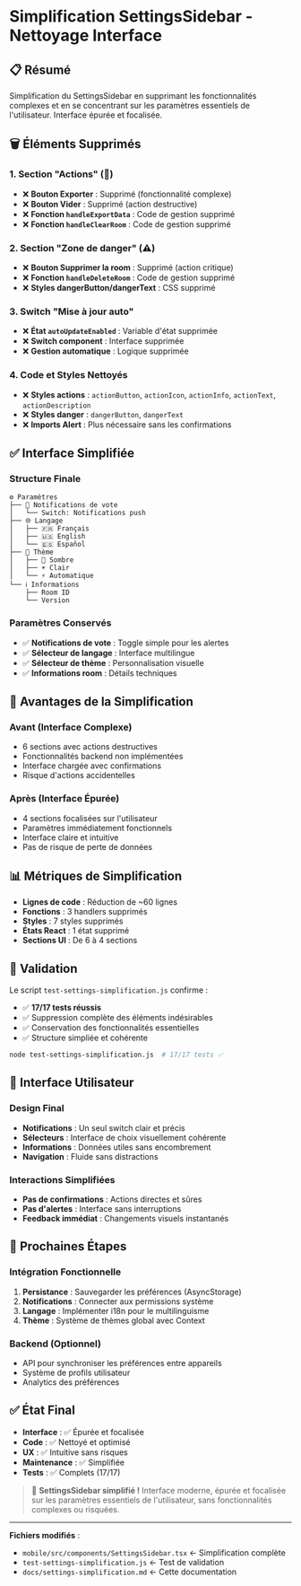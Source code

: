 # Simplification SettingsSidebar - Nettoyage Interface

## 📋 Résumé

Simplification du SettingsSidebar en supprimant les fonctionnalités complexes et en se concentrant sur les paramètres essentiels de l'utilisateur. Interface épurée et focalisée.

## 🗑️ Éléments Supprimés

### 1. **Section "Actions" (💾)**
- ❌ **Bouton Exporter** : Supprimé (fonctionnalité complexe)
- ❌ **Bouton Vider** : Supprimé (action destructive)
- ❌ **Fonction `handleExportData`** : Code de gestion supprimé
- ❌ **Fonction `handleClearRoom`** : Code de gestion supprimé

### 2. **Section "Zone de danger" (⚠️)**
- ❌ **Bouton Supprimer la room** : Supprimé (action critique)
- ❌ **Fonction `handleDeleteRoom`** : Code de gestion supprimé
- ❌ **Styles dangerButton/dangerText** : CSS supprimé

### 3. **Switch "Mise à jour auto"**
- ❌ **État `autoUpdateEnabled`** : Variable d'état supprimée
- ❌ **Switch component** : Interface supprimée
- ❌ **Gestion automatique** : Logique supprimée

### 4. **Code et Styles Nettoyés**
- ❌ **Styles actions** : `actionButton`, `actionIcon`, `actionInfo`, `actionText`, `actionDescription`
- ❌ **Styles danger** : `dangerButton`, `dangerText`
- ❌ **Imports Alert** : Plus nécessaire sans les confirmations

## ✅ Interface Simplifiée

### Structure Finale
```
⚙️ Paramètres
├── 📱 Notifications de vote
│   └── Switch: Notifications push
├── 🌐 Langage
│   ├── 🇫🇷 Français
│   ├── 🇺🇸 English
│   └── 🇪🇸 Español
├── 🎨 Thème
│   ├── 🌙 Sombre
│   ├── ☀️ Clair
│   └── ⚡ Automatique
└── ℹ️ Informations
    ├── Room ID
    └── Version
```

### Paramètres Conservés
- ✅ **Notifications de vote** : Toggle simple pour les alertes
- ✅ **Sélecteur de langage** : Interface multilingue
- ✅ **Sélecteur de thème** : Personnalisation visuelle
- ✅ **Informations room** : Détails techniques

## 🎯 Avantages de la Simplification

### Avant (Interface Complexe)
- 6 sections avec actions destructives
- Fonctionnalités backend non implémentées
- Interface chargée avec confirmations
- Risque d'actions accidentelles

### Après (Interface Épurée)
- 4 sections focalisées sur l'utilisateur
- Paramètres immédiatement fonctionnels
- Interface claire et intuitive
- Pas de risque de perte de données

## 📊 Métriques de Simplification

- **Lignes de code** : Réduction de ~60 lignes
- **Fonctions** : 3 handlers supprimés
- **Styles** : 7 styles supprimés
- **États React** : 1 état supprimé
- **Sections UI** : De 6 à 4 sections

## 🧪 Validation

Le script `test-settings-simplification.js` confirme :
- ✅ **17/17 tests réussis**
- ✅ Suppression complète des éléments indésirables
- ✅ Conservation des fonctionnalités essentielles
- ✅ Structure simpliée et cohérente

```bash
node test-settings-simplification.js  # 17/17 tests ✅
```

## 🎨 Interface Utilisateur

### Design Final
- **Notifications** : Un seul switch clair et précis
- **Sélecteurs** : Interface de choix visuellement cohérente
- **Informations** : Données utiles sans encombrement
- **Navigation** : Fluide sans distractions

### Interactions Simplifiées
- **Pas de confirmations** : Actions directes et sûres
- **Pas d'alertes** : Interface sans interruptions
- **Feedback immédiat** : Changements visuels instantanés

## 🚀 Prochaines Étapes

### Intégration Fonctionnelle
1. **Persistance** : Sauvegarder les préférences (AsyncStorage)
2. **Notifications** : Connecter aux permissions système
3. **Langage** : Implémenter i18n pour le multilinguisme
4. **Thème** : Système de thèmes global avec Context

### Backend (Optionnel)
- API pour synchroniser les préférences entre appareils
- Système de profils utilisateur
- Analytics des préférences

## ✅ État Final

- **Interface** : ✅ Épurée et focalisée
- **Code** : ✅ Nettoyé et optimisé
- **UX** : ✅ Intuitive sans risques
- **Maintenance** : ✅ Simplifiée
- **Tests** : ✅ Complets (17/17)

> 🎉 **SettingsSidebar simplifié !** Interface moderne, épurée et focalisée sur les paramètres essentiels de l'utilisateur, sans fonctionnalités complexes ou risquées.

---

**Fichiers modifiés** :
- `mobile/src/components/SettingsSidebar.tsx` ← Simplification complète
- `test-settings-simplification.js` ← Test de validation
- `docs/settings-simplification.md` ← Cette documentation
